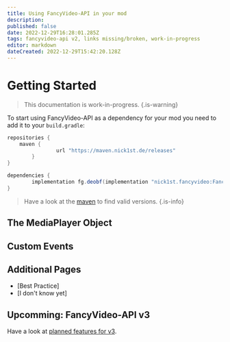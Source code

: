 ```yaml
---
title: Using FancyVideo-API in your mod
description: 
published: false
date: 2022-12-29T16:28:01.285Z
tags: fancyvideo-api v2, links missing/broken, work-in-progress
editor: markdown
dateCreated: 2022-12-29T15:42:20.128Z
---
```


# Getting Started

> This documentation is work-in-progress.
{.is-warning}

To start using FancyVideo-API as a dependency for your mod you need to add it to your `build.gradle`:

```groovy
repositories {
  	maven {
				url "https://maven.nick1st.de/releases"
		}
}

dependencies {
		implementation fg.deobf(implementation "nick1st.fancyvideo:FancyVideo-API-${project.fv_mc_version}:${project.fv_version}")
}
```

> Have a look at the [maven](https://maven.nick1st.de/#/releases/nick1st/fancyvideo) to find valid versions.
{.is-info}

## The MediaPlayer Object

## Custom Events

## Additional Pages
- [Best Practice]
- [I don't know yet]

## Upcomming: FancyVideo-API v3
Have a look at [planned features for v3](/FancyVideo-API/v2/Developers/Upcoming).